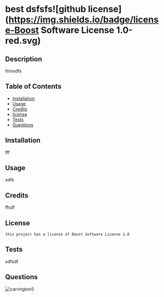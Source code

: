 # best dsfsfs![github license](https://img.shields.io/badge/license-Boost Software License 1.0-red.svg)

  ## Description
  thinsdfs

  ## Table of Contents
  * [Installation](#installation)
  * [Usage](#usage)
  * [Credits](#credits)
  * [license](#license)
  * [Tests](#tests)
  * [Questions](#questions)

  ## Installation
  fff
  ## Usage
  sdfs
 
  ## Credits
  ffsdf
  ## License
    this project has a license of Boost Software License 1.0
  ## Tests
  sdfsdf
  ## Questions
  ![carrington5](https://github.com/carrington5)

